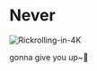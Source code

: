 # Never

![Rickrolling-in-4K](https://github.com/user-attachments/assets/8ed63169-3379-461f-9f00-64564738b7cb)

gonna give you up~🎵
